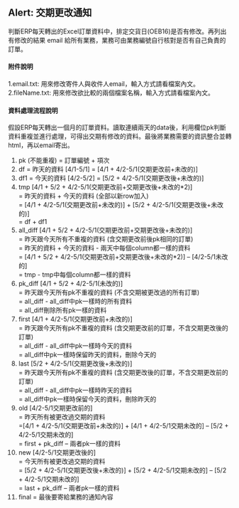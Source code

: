 ## Alert: 交期更改通知
判斷ERP每天轉出的Excel訂單資料中，排定交貨日(OEB16)是否有修改。再列出有修改的結果 email 給所有業務，業務可由業務編號自行核對是否有自己負責的訂單。 <br>

#### 附件說明
1.email.txt: 用來修改寄件人與收件人email，輸入方式請看檔案內文。<br>
2.fileName.txt: 用來修改欲比較的兩個檔案名稱，輸入方式請看檔案內文。<br>

#### 資料處理流程說明
假設ERP每天轉出一個月的訂單資料。讀取連續兩天的data後，利用欄位pk判斷資料重複並進行處理，可得出交期有修改的資料。最後將業務需要的資訊整合並轉html，再以email寄出。<br>
1.	pk (不能重複) = 訂單編號 + 項次
2.	df = 昨天的資料 [4/1-5/1] = [4/1 + 4/2-5/1(交期更改前+未改的)]
3.	df1 = 今天的資料 [4/2-5/2] = [5/2 + 4/2-5/1(交期更改後+未改的)]
4.	tmp [4/1 + 5/2 + 4/2-5/1(交期更改前+交期更改後+未改的*2)]<br>
      = 昨天的資料 + 今天的資料 (全部以新row加入)<br>
      = [4/1 + 4/2-5/1(交期更改前+未改的)] + [5/2 + 4/2-5/1(交期更改後+未改的)]<br>
      = df + df1<br>
5.	all_diff [4/1 + 5/2 + 4/2-5/1(交期更改前+交期更改後+未改的)]<br>
      = 昨天跟今天所有不重複的資料 (含交期更改前後pk相同的訂單)<br>
      = 昨天的資料 + 今天的資料 - 兩天中每個column都一樣的資料<br>
      = [4/1 + 5/2 + 4/2-5/1(交期更改前+交期更改後+未改的*2)] – [4/2-5/1未改的]<br>
      = tmp - tmp中每個column都一樣的資料
6.	pk_diff [4/1 + 5/2 + 4/2-5/1(未改的)]<br>
      = 昨天跟今天所有pk不重複的資料 (不含交期被更改過的所有訂單)<br>
      = all_diff - all_diff中pk一樣時的所有資料<br>
      = all_diff刪除所有pk一樣的資料<br>
7.	first [4/1 + 4/2-5/1(交期更改前+未改的)]<br>
	= 昨天跟今天所有pk不重複的資料 (含交期更改前的訂單，不含交期更改後的訂單)<br>
      = all_diff - all_diff中pk一樣時今天的資料<br>
      = all_diff中pk一樣時保留昨天的資料，刪除今天的<br>
8.	last [5/2 + 4/2-5/1(交期更改後+未改的)]<br>
	= 昨天跟今天所有pk不重複的資料 (含交期更改後的訂單，不含交期更改前的訂單)<br>
      = all_diff - all_diff中pk一樣時昨天的資料<br>
      = all_diff中pk一樣時保留今天的資料，刪除昨天的
9.	old [4/2-5/1交期更改前的]<br>
      = 昨天所有被更改過交期的資料<br>
       =[4/1 + 4/2-5/1(交期更改前+未改的)] + [4/1 + 4/2-5/1交期未改的] – [5/2 + 4/2-5/1交期未改的]<br>
       = first + pk_diff – 兩者pk一樣的資料<br>
10.	new [4/2-5/1交期更改後的]<br>
      = 今天所有被更改過交期的資料<br>
       = [5/2 + 4/2-5/1(交期更改後+未改的)] + [5/2 + 4/2-5/1交期未改的] – [5/2 + 4/2-5/1交期未改的]<br>
      = last + pk_diff – 兩者pk一樣的資料<br>
11.	final = 最後要寄給業務的通知內容
